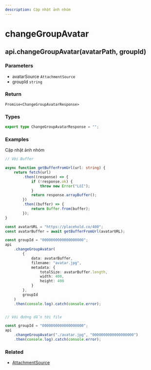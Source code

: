 ```yaml
---
description: Cập nhật ảnh nhóm
---
```


# changeGroupAvatar

## api.changeGroupAvatar(avatarPath, groupId)

### Parameters

* avatarSource `AttachmentSource`
* groupId `string`

### Return

`Promise<ChangeGroupAvatarResponse>`

### Types

```typescript
export type ChangeGroupAvatarResponse = "";
```

### Examples

Cập nhật ảnh nhóm

```typescript
// Với Buffer

async function getBufferFromUrl(url: string) {
    return fetch(url)
        .then((response) => {
            if (!response.ok) {
                throw new Error("Lỗi");
            }
            return response.arrayBuffer();
        })
        .then((buffer) => {
            return Buffer.from(buffer);
        });
}

const avatarURL = "https://placehold.co/400";
const avatarBuffer = await getBufferFromUrl(avatarURL);

const groupId = "0000000000000000000";
api
    .changeGroupAvatar(
        {
            data: avatarBuffer,
            filename: "avatar.jpg",
            metadata: {
                totalSize: avatarBuffer.length,
                width: 400,
                height: 400
            }
        },
        groupId
    )
    .then(console.log).catch(console.error);


// Với đường dẫn tới file

const groupId = "0000000000000000000";
api
    .changeGroupAvatar("./avatar.jpg", "0000000000000000000")
    .then(console.log).catch(console.error);
```

### Related

* [AttachmentSource](../models/attachment)

